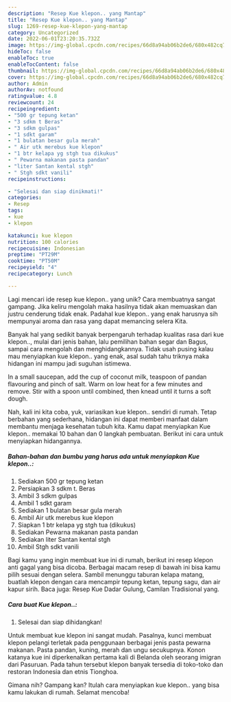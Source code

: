 ```yaml
---
description: "Resep Kue klepon.. yang Mantap"
title: "Resep Kue klepon.. yang Mantap"
slug: 1269-resep-kue-klepon-yang-mantap
category: Uncategorized
date: 2022-06-01T23:20:35.732Z
image: https://img-global.cpcdn.com/recipes/66d8a94ab06b2de6/680x482cq70/kue-klepon-foto-resep-utama.jpg
hideToc: false
enableToc: true
enableTocContent: false
thumbnail: https://img-global.cpcdn.com/recipes/66d8a94ab06b2de6/680x482cq70/kue-klepon-foto-resep-utama.jpg
cover: https://img-global.cpcdn.com/recipes/66d8a94ab06b2de6/680x482cq70/kue-klepon-foto-resep-utama.jpg
author: Admin
authorAv: notfound
ratingvalue: 4.8
reviewcount: 24
recipeingredient:
- "500 gr tepung ketan"
- "3 sdkm t Beras"
- "3 sdkm gulpas"
- "1 sdkt garam"
- "1 bulatan besar gula merah"
- " Air utk merebus kue klepon"
- "1 btr kelapa yg stgh tua dikukus"
- " Pewarna makanan pasta pandan"
- "liter Santan kental stgh"
- " Stgh sdkt vanili"
recipeinstructions:

- "Selesai dan siap dinikmati!"
categories:
- Resep
tags:
- kue
- klepon

katakunci: kue klepon 
nutrition: 100 calories
recipecuisine: Indonesian
preptime: "PT29M"
cooktime: "PT50M"
recipeyield: "4"
recipecategory: Lunch

---
```





Lagi mencari ide resep kue klepon.. yang unik? Cara membuatnya sangat gampang. Jika keliru mengolah maka hasilnya tidak akan memuaskan dan justru cenderung tidak enak. Padahal kue klepon.. yang enak harusnya sih mempunyai aroma dan rasa yang dapat memancing selera Kita.





Banyak hal yang sedikit banyak berpengaruh terhadap kualitas rasa dari kue klepon.., mulai dari jenis bahan, lalu pemilihan bahan segar dan Bagus, sampai cara mengolah dan menghidangkannya. Tidak usah pusing kalau mau menyiapkan kue klepon.. yang enak,      asal sudah tahu triknya maka hidangan ini mampu jadi suguhan istimewa.














In a small saucepan, add the cup of coconut milk, teaspoon of pandan flavouring and pinch of salt. Warm on low heat for a few minutes and remove. Stir with a spoon until combined, then knead until it turns a soft dough.






Nah, kali ini kita coba, yuk, variasikan kue klepon.. sendiri di rumah. Tetap berbahan yang sederhana, hidangan ini dapat memberi manfaat dalam membantu menjaga kesehatan tubuh kita. Kamu dapat menyiapkan Kue klepon.. memakai 10 bahan dan 0 langkah pembuatan. Berikut ini cara untuk menyiapkan hidangannya.

<!--inarticleads1-->

##### Bahan-bahan dan bumbu yang harus ada untuk menyiapkan Kue klepon..:

1. Sediakan 500 gr tepung ketan
1. Persiapkan 3 sdkm t. Beras
1. Ambil 3 sdkm gulpas
1. Ambil 1 sdkt garam
1. Sediakan 1 bulatan besar gula merah
1. Ambil  Air utk merebus kue klepon
1. Siapkan 1 btr kelapa yg stgh tua (dikukus)
1. Sediakan  Pewarna makanan pasta pandan
1. Sediakan liter Santan kental stgh
1. Ambil  Stgh sdkt vanili


Bagi kamu yang ingin membuat kue ini di rumah, berikut ini resep klepon anti gagal yang bisa dicoba. Berbagai macam resep di bawah ini bisa kamu pilih sesuai dengan selera. Sambil menunggu taburan kelapa matang, buatlah klepon dengan cara mencampir tepung ketan, tepung sagu, dan air kapur sirih. Baca juga: Resep Kue Dadar Gulung, Camilan Tradisional yang. 

<!--inarticleads2-->

##### Cara buat Kue klepon..:


1. Selesai dan siap dihidangkan!

Untuk membuat kue klepon ini sangat mudah. Pasalnya, kunci membuat klepon pelangi terletak pada penggunaan berbagai jenis pasta pewarna makanan. Pasta pandan, kuning, merah dan ungu secukupnya. Konon katanya kue ini diperkenalkan pertama kali di Belanda oleh seorang imigran dari Pasuruan. Pada tahun tersebut klepon banyak tersedia di toko-toko dan restoran Indonesia dan etnis Tionghoa. 

Gimana nih? Gampang kan? Itulah cara menyiapkan kue klepon.. yang bisa kamu lakukan di rumah. Selamat mencoba!
